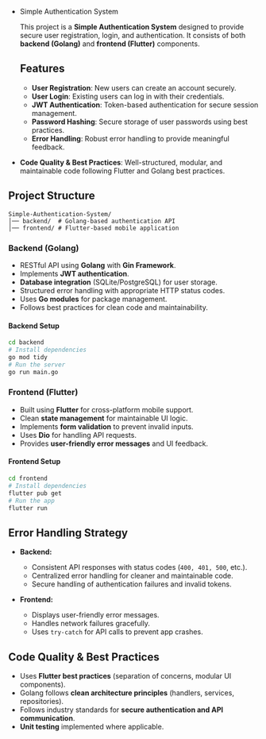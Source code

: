 - Simple Authentication System

  This project is a **Simple Authentication System** designed to provide secure user registration, login, and authentication. It consists of both **backend (Golang)** and **frontend (Flutter)** components.
  ## Features
  - **User Registration**: New users can create an account securely.
  - **User Login**: Existing users can log in with their credentials.
  - **JWT Authentication**: Token-based authentication for secure session management.
  - **Password Hashing**: Secure storage of user passwords using best practices.
  - **Error Handling**: Robust error handling to provide meaningful feedback.
- **Code Quality & Best Practices**: Well-structured, modular, and maintainable code following Flutter and Golang best practices.

## Project Structure

```
Simple-Authentication-System/
│── backend/  # Golang-based authentication API
│── frontend/ # Flutter-based mobile application
```

### **Backend (Golang)**

- RESTful API using **Golang** with **Gin Framework**.
- Implements **JWT authentication**.
- **Database integration** (SQLite/PostgreSQL) for user storage.
- Structured error handling with appropriate HTTP status codes.
- Uses **Go modules** for package management.
- Follows best practices for clean code and maintainability.

#### Backend Setup

```bash
cd backend
# Install dependencies
go mod tidy
# Run the server
go run main.go
```

### **Frontend (Flutter)**

- Built using **Flutter** for cross-platform mobile support.
- Clean **state management** for maintainable UI logic.
- Implements **form validation** to prevent invalid inputs.
- Uses **Dio** for handling API requests.
- Provides **user-friendly error messages** and UI feedback.

#### Frontend Setup

```bash
cd frontend
# Install dependencies
flutter pub get
# Run the app
flutter run
```

## **Error Handling Strategy**

- **Backend:**

  - Consistent API responses with status codes (`400, 401, 500`, etc.).
  - Centralized error handling for cleaner and maintainable code.
  - Secure handling of authentication failures and invalid tokens.

- **Frontend:**

  - Displays user-friendly error messages.
  - Handles network failures gracefully.
  - Uses `try-catch` for API calls to prevent app crashes.

## **Code Quality & Best Practices**

- Uses **Flutter best practices** (separation of concerns, modular UI components).
- Golang follows **clean architecture principles** (handlers, services, repositories).
- Follows industry standards for **secure authentication and API communication**.
- **Unit testing** implemented where applicable.



